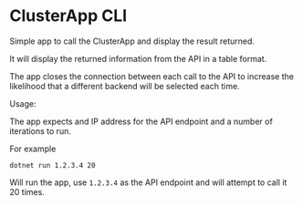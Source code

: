 # ClusterApp CLI

Simple app to call the ClusterApp and display the result returned.

It will display the returned information from the API in a table format.

The app closes the connection between each call to the API to increase the likelihood that a different backend will be selected each time.

Usage:

The app expects and IP address for the API endpoint and a number of iterations to run.

For example

`dotnet run 1.2.3.4 20`

Will run the app, use `1.2.3.4` as the API endpoint and will attempt to call it 20 times.